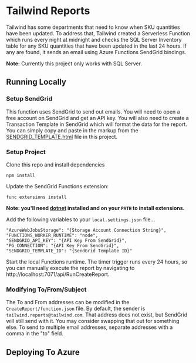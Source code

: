 # Tailwind Reports

Tailwind has some departments that need to know when SKU quantities have been updated. To address that, Tailwind created a Serverless Function which runs every night at midnight and checks the SQL Server Inventory table for any SKU quantities that have been updated in the last 24 hours. If any are found, it sends an email using Azure Functions SendGrid bindings.

**Note:** Currently this project only works with SQL Server.

## Running Locally

### Setup SendGrid

This function uses SendGrid to send out emails. You will need to open a free account on SendGrid and get an API key. You will also need to create a Transaction Template in SendGrid which will format the data for the report. You can simply copy and paste in the markup from the [SENDGRID_TEMPLATE.html](./SENDGRID_TEMPLATE.html) file in this project.

### Setup Project

Clone this repo and install dependencies

```
npm install
```

Update the SendGrid Functions extension:

```
func extensions install
```

**Note: you'll need [dotnet](https://dotnet.microsoft.com/download) installed and on your `PATH` to install extensions.**

Add the following variables to your `local.settings.json` file...

```
"AzureWebJobsStorage": "{Storage Account Connection String}",
"FUNCTIONS_WORKER_RUNTIME": "node",
"SENDGRID_API_KEY": "{API Key From SendGrid}",
"PG_CONNECTION": "{API Key From SendGrid}",
"SENDGRID_TEMPLATE_ID": "{SendGrid Template ID}"
```

Start the local Functions runtime. The timer trigger runs every 24 hours, so you can manually execute the report by navigating to http://localhost:7071/api/RunCreateReport.

### Modifying To/From/Subject

The To and From addresses can be modified in the `CreateReport/function.json` file. By default, the sender is `tailwind.reports@tailwind.com`. That address does not exist, but SendGrid will still send with it. You may consider swapping that out for something else. To send to multiple email addresses, separate addresses with a comma in the "to" field.

## Deploying To Azure
